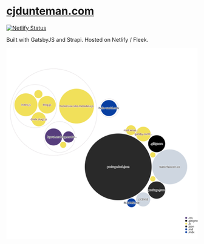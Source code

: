 # [cjdunteman.com](https://cjdunteman.com)

[![Netlify Status](https://api.netlify.com/api/v1/badges/e54246bc-04fb-4c0e-998c-d37e30fe02e1/deploy-status)](https://app.netlify.com/sites/cjdunteman/deploys)

Built with GatsbyJS and Strapi. Hosted on Netlify / Fleek.

![Visualization of the codebase](./diagram.svg)
